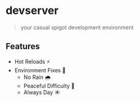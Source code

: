 # devserver

> your casual spigot development environment

## Features
- Hot Reloads :zap:
- Environment Fixes :construction:
  - No Rain :cloud_with_rain:
  - Peaceful Difficulty :rainbow:
  - Always Day :sunny:
